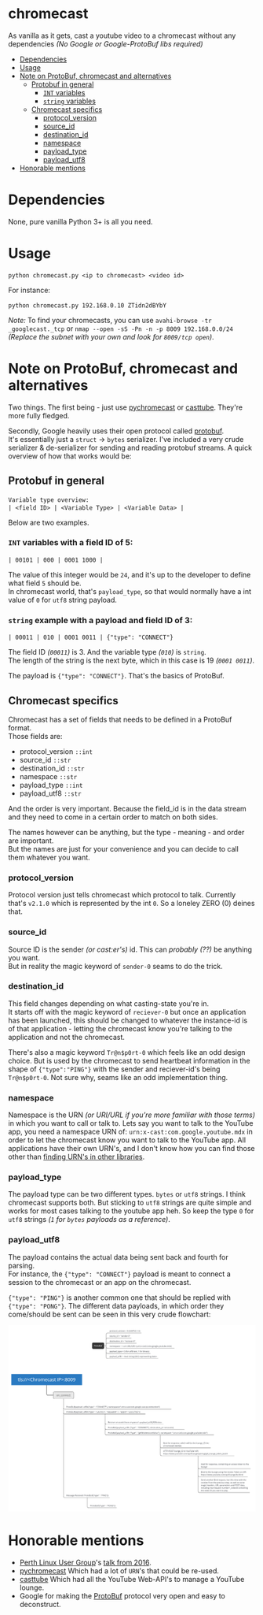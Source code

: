 # chromecast
As vanilla as it gets, cast a youtube video to a chromecast without any dependencies *(No Google or Google-ProtoBuf libs required)*

- [Dependencies](#dependencies)
- [Usage](#usage)
- [Note on ProtoBuf, chromecast and alternatives](#note-on-protobuf-chromecast-and-alternatives)
  * [Protobuf in general](#protobuf-in-general)
    + [`INT` variables](#int-variables-with-a-field-id-of-5)
    + [`string` variables](#string-example-with-a-payload-and-field-id-of-3)
  * [Chromecast specifics](#chromecast-specifics)
    + [protocol_version](#protocol_version)
    + [source_id](#source_id)
    + [destination_id](#destination_id)
    + [namespace](#namespace)
    + [payload_type](#payload_type)
    + [payload_utf8](#payload_utf8)
- [Honorable mentions](#honorable-mentions)

# Dependencies

None, pure vanilla Python 3+ is all you need.

# Usage

    python chromecast.py <ip to chromecast> <video id>

For instance:

    python chromecast.py 192.168.0.10 ZTidn2dBYbY

*Note:* To find your chromecasts, you can use `avahi-browse -tr _googlecast._tcp` or `nmap --open -sS -Pn -n -p 8009 192.168.0.0/24` *(Replace the subnet with your own and look for `8009/tcp open`)*.

# Note on ProtoBuf, chromecast and alternatives

Two things. The first being - just use [pychromecast](https://github.com/home-assistant-libs/pychromecast) or [casttube](https://github.com/ur1katz/casttube). They're more fully fledged.<br>

Secondly, Google heavily uses their open protocol called [protobuf](https://developers.google.com/protocol-buffers/docs/encoding).<br>
It's essentially just a `struct` -> `bytes` serializer. I've included a very crude serializer & de-serializer for sending and reading protobuf streams. A quick overview of how that works would be:

## Protobuf in general

    Variable type overview:
    | <field ID> | <Variable Type> | <Variable Data> |

Below are two examples.

### `INT` variables with a field ID of 5:

	| 00101 | 000 | 0001 1000 |

The value of this integer would be `24`, and it's up to the developer to define what field `5` should be.<br>
In chromecast world, that's `payload_type`, so that would normally have a int value of `0` for `utf8` string payload.

### `string` example with a payload and field ID of 3:

	| 00011 | 010 | 0001 0011 | {"type": "CONNECT"}

The field ID *(`00011`)* is 3. And the variable type *(`010`)* is `string`.<br>
The length of the string is the next byte, which in this case is 19 *(`0001 0011`)*.

The payload is `{"type": "CONNECT"}`. That's the basics of ProtoBuf.

## Chromecast specifics

Chromecast has a set of fields that needs to be defined in a ProtoBuf format.<br>
Those fields are:

 * protocol_version `::int`
 * source_id `::str`
 * destination_id `::str`
 * namespace `::str`
 * payload_type `::int`
 * payload_utf8 `::str`

And the order is very important. Because the field_id is in the data stream and they need to come in a certain order to match on both sides.

The names however can be anything, but the type - meaning - and order are important.<br>
But the names are just for your convenience and you can decide to call them whatever you want.

### protocol_version

Protocol version just tells chromecast which protocol to talk. Currently that's `v2.1.0` which is represented by the int `0`. So a loneley ZERO (0) deines that.

### source_id

Source ID is the sender *(or cast:er's)* id. This can *probably (??)* be anything you want.<br>
But in reality the magic keyword of `sender-0` seams to do the trick.

### destination_id

This field changes depending on what casting-state you're in.<br>
It starts off with the magic keyword of `reciever-0` but once an application has been launched,
this should be changed to whatever the instance-id is of that application - letting the chromecast know you're talking to the application and not the chromecast.

There's also a magic keyword `Tr@n$p0rt-0` which feels like an odd design choice. But is used by the chromecast to send heartbeat information in the shape of `{"type":"PING"}` with the sender and reciever-id's being `Tr@n$p0rt-0`. Not sure why, seams like an odd implementation thing.

### namespace

Namespace is the URN *(or URI/URL if you're more familiar with those terms)* in which you want to call or talk to. Lets say you want to talk to the YouTube app, you need a namespace URN of: `urn:x-cast:com.google.youtube.mdx` in order to let the chromecast know you want to talk to the YouTube app. All applications have their own URN's, and I don't know how you can find those other than [finding URN's in other libraries](https://github.com/home-assistant-libs/pychromecast/blob/0c1d904ab15b91922c8ac45cb7e6641201910578/pychromecast/controllers/plex.py#L178).

### payload_type

The payload type can be two different types. `bytes` or `utf8` strings. I think chromecast supports both. But sticking to `utf8` strings are quite simple and works for most cases talking to the youtube app heh. So keep the type `0` for `utf8` strings *(`1` for `bytes` payloads as a reference)*.

### payload_utf8

The payload contains the actual data being sent back and fourth for parsing.<br>
For instance, the `{"type": "CONNECT"}` payload is meant to connect a session to the chromecast or an app on the chromecast.

`{"type": "PING"}` is another common one that should be replied with `{"type": "PONG"}`.
The different data payloads, in which order they come/should be sent can be seen in this very crude flowchart:

![flowchart](flowchart.png)

# Honorable mentions

 * [Perth Linux User Group](http://plug.org.au/)'s [talk from 2016](https://docs.google.com/presentation/d/1X1BdFunVnLkF7L0BgevH2zzkcSe0_gtdTJ_pMdEuakQ/htmlpresent).
 * [pychromecast](https://github.com/home-assistant-libs/pychromecast) Which had a lot of `URN`'s that could be re-used.
 * [casttube](https://github.com/ur1katz/casttube) Which had all the YouTube Web-API's to manage a YouTube lounge.
 * Google for making the [ProtoBuf](https://developers.google.com/protocol-buffers/docs/encoding) protocol very open and easy to deconstruct.
